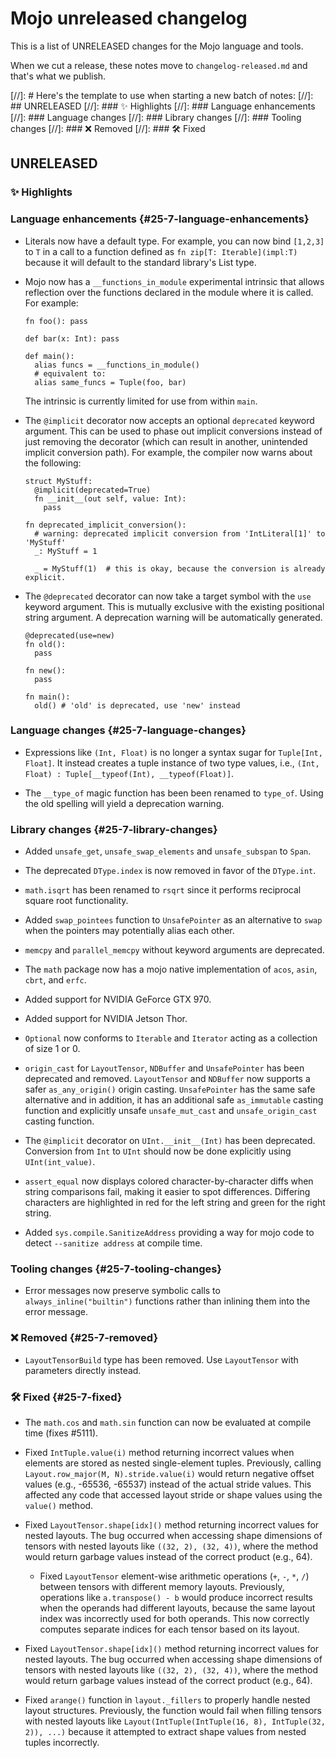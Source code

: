 # Mojo unreleased changelog

This is a list of UNRELEASED changes for the Mojo language and tools.

When we cut a release, these notes move to `changelog-released.md` and that's
what we publish.

[//]: # Here's the template to use when starting a new batch of notes:
[//]: ## UNRELEASED
[//]: ### ✨ Highlights
[//]: ### Language enhancements
[//]: ### Language changes
[//]: ### Library changes
[//]: ### Tooling changes
[//]: ### ❌ Removed
[//]: ### 🛠️ Fixed

## UNRELEASED

### ✨ Highlights

### Language enhancements {#25-7-language-enhancements}

- Literals now have a default type. For example, you can now bind `[1,2,3]` to
  `T` in a call to a function defined as `fn zip[T: Iterable](impl:T)` because
  it will default to the standard library's List type.

- Mojo now has a `__functions_in_module` experimental intrinsic that allows
  reflection over the functions declared in the module where it is called. For
  example:

  ```mojo
  fn foo(): pass

  def bar(x: Int): pass

  def main():
    alias funcs = __functions_in_module()
    # equivalent to:
    alias same_funcs = Tuple(foo, bar)
  ```

  The intrinsic is currently limited for use from within `main`.

- The `@implicit` decorator now accepts an optional `deprecated` keyword
  argument. This can be used to phase out implicit conversions instead of just
  removing the decorator (which can result in another, unintended implicit
  conversion path). For example, the compiler now warns about the following:

  ```mojo
  struct MyStuff:
    @implicit(deprecated=True)
    fn __init__(out self, value: Int):
      pass

  fn deprecated_implicit_conversion():
    # warning: deprecated implicit conversion from 'IntLiteral[1]' to 'MyStuff'
    _: MyStuff = 1

    _ = MyStuff(1)  # this is okay, because the conversion is already explicit.
  ```

- The `@deprecated` decorator can now take a target symbol with the `use` keyword
  argument. This is mutually exclusive with the existing positional string
  argument. A deprecation warning will be automatically generated.

  ```mojo
  @deprecated(use=new)
  fn old():
    pass

  fn new():
    pass

  fn main():
    old() # 'old' is deprecated, use 'new' instead
  ```

### Language changes {#25-7-language-changes}

- Expressions like `(Int, Float)` is no longer a syntax sugar for
  `Tuple[Int, Float]`. It instead creates a tuple instance of two type values,
  i.e., `(Int, Float) : Tuple[__typeof(Int), __typeof(Float)]`.

- The `__type_of` magic function has been been renamed to `type_of`. Using the
  old spelling will yield a deprecation warning.

### Library changes {#25-7-library-changes}

- Added `unsafe_get`, `unsafe_swap_elements` and `unsafe_subspan` to `Span`.

- The deprecated `DType.index` is now removed in favor of the `DType.int`.

- `math.isqrt` has been renamed to `rsqrt` since it performs reciprocal square
  root functionality.

- Added `swap_pointees` function to `UnsafePointer` as an alternative to `swap`
  when the pointers may potentially alias each other.

- `memcpy` and `parallel_memcpy` without keyword arguments are deprecated.

- The `math` package now has a mojo native implementation of `acos`, `asin`,
  `cbrt`, and `erfc`.

- Added support for NVIDIA GeForce GTX 970.

- Added support for NVIDIA Jetson Thor.

- `Optional` now conforms to `Iterable` and `Iterator` acting as a collection of
  size 1 or 0.

- `origin_cast` for `LayoutTensor`, `NDBuffer` and `UnsafePointer` has been
  deprecated and removed. `LayoutTensor` and `NDBuffer` now supports a safer
  `as_any_origin()` origin casting. `UnsafePointer` has the same
  safe alternative and in addition, it has an additional safe `as_immutable`
  casting function and explicitly unsafe `unsafe_mut_cast` and
  `unsafe_origin_cast` casting function.

- The `@implicit` decorator on `UInt.__init__(Int)` has been deprecated.
  Conversion from `Int` to `UInt` should now be done explicitly using
  `UInt(int_value)`.

- `assert_equal` now displays colored character-by-character diffs when string
  comparisons fail, making it easier to spot differences. Differing characters
  are highlighted in red for the left string and green for the right string.

- Added `sys.compile.SanitizeAddress` providing a way for mojo code to detect
  `--sanitize address` at compile time.

### Tooling changes {#25-7-tooling-changes}

- Error messages now preserve symbolic calls to `always_inline("builtin")`
  functions rather than inlining them into the error message.

### ❌ Removed {#25-7-removed}

- `LayoutTensorBuild` type has been removed.  Use `LayoutTensor` with parameters
  directly instead.

### 🛠️ Fixed {#25-7-fixed}

- The `math.cos` and `math.sin` function can now be evaluated at compile time
  (fixes #5111).

- Fixed `IntTuple.value(i)` method returning incorrect values when elements are
  stored as nested single-element tuples. Previously, calling
  `Layout.row_major(M, N).stride.value(i)` would return negative offset values
  (e.g., -65536, -65537) instead of the actual stride values. This affected any
  code that accessed layout stride or shape values using the `value()` method.

- Fixed `LayoutTensor.shape[idx]()` method returning incorrect values for nested
  layouts. The bug occurred when accessing shape dimensions of tensors with
  nested layouts like `((32, 2), (32, 4))`, where the method would return
  garbage values instead of the correct product (e.g., 64).

  - Fixed `LayoutTensor` element-wise arithmetic operations (`+`, `-`, `*`, `/`)
  between tensors with different memory layouts. Previously, operations like
  `a.transpose() - b` would produce incorrect results when the operands had
  different layouts, because the same layout index was incorrectly used for both
  operands. This now correctly computes separate indices for each tensor based
  on its layout.

- Fixed `LayoutTensor.shape[idx]()` method returning incorrect values for nested
  layouts. The bug occurred when accessing shape dimensions of tensors with
  nested layouts like `((32, 2), (32, 4))`, where the method would return
  garbage values instead of the correct product (e.g., 64).

- Fixed `arange()` function in `layout._fillers` to properly handle nested
  layout structures. Previously, the function would fail when filling
  tensors with nested layouts like
  `Layout(IntTuple(IntTuple(16, 8), IntTuple(32, 2)), ...)` because it
  attempted to extract shape values from nested tuples incorrectly.
